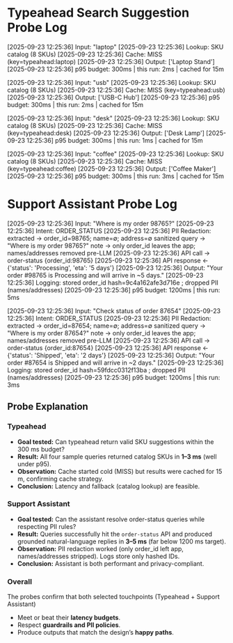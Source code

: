 # Typeahead Search Suggestion Probe Log

[2025-09-23 12:25:36] Input: "laptop"
[2025-09-23 12:25:36] Lookup: SKU catalog (8 SKUs)
[2025-09-23 12:25:36] Cache: MISS (key=typeahead:laptop)
[2025-09-23 12:25:36] Output: ['Laptop Stand']
[2025-09-23 12:25:36] p95 budget: 300ms | this run: 2ms | cached for 15m


[2025-09-23 12:25:36] Input: "usb"
[2025-09-23 12:25:36] Lookup: SKU catalog (8 SKUs)
[2025-09-23 12:25:36] Cache: MISS (key=typeahead:usb)
[2025-09-23 12:25:36] Output: ['USB-C Hub']
[2025-09-23 12:25:36] p95 budget: 300ms | this run: 2ms | cached for 15m


[2025-09-23 12:25:36] Input: "desk"
[2025-09-23 12:25:36] Lookup: SKU catalog (8 SKUs)
[2025-09-23 12:25:36] Cache: MISS (key=typeahead:desk)
[2025-09-23 12:25:36] Output: ['Desk Lamp']
[2025-09-23 12:25:36] p95 budget: 300ms | this run: 1ms | cached for 15m


[2025-09-23 12:25:36] Input: "coffee"
[2025-09-23 12:25:36] Lookup: SKU catalog (8 SKUs)
[2025-09-23 12:25:36] Cache: MISS (key=typeahead:coffee)
[2025-09-23 12:25:36] Output: ['Coffee Maker']
[2025-09-23 12:25:36] p95 budget: 300ms | this run: 3ms | cached for 15m


# Support Assistant Probe Log

[2025-09-23 12:25:36] Input: "Where is my order 98765?"
[2025-09-23 12:25:36] Intent: ORDER_STATUS
[2025-09-23 12:25:36] PII Redaction:
   extracted → order_id=98765; name=∅; address=∅
   sanitized query → "Where is my order 98765?"
   note → only order_id leaves the app; names/addresses removed pre-LLM
[2025-09-23 12:25:36] API call → order-status {order_id:98765}
[2025-09-23 12:25:36] API response ← {'status': 'Processing', 'eta': '5 days'}
[2025-09-23 12:25:36] Output: "Your order #98765 is Processing and will arrive in ~5 days."
[2025-09-23 12:25:36] Logging: stored order_id hash=9c4a162afe3d716e ; dropped PII (names/addresses)
[2025-09-23 12:25:36] p95 budget: 1200ms | this run: 5ms


[2025-09-23 12:25:36] Input: "Check status of order 87654"
[2025-09-23 12:25:36] Intent: ORDER_STATUS
[2025-09-23 12:25:36] PII Redaction:
   extracted → order_id=87654; name=∅; address=∅
   sanitized query → "Where is my order 87654?"
   note → only order_id leaves the app; names/addresses removed pre-LLM
[2025-09-23 12:25:36] API call → order-status {order_id:87654}
[2025-09-23 12:25:36] API response ← {'status': 'Shipped', 'eta': '2 days'}
[2025-09-23 12:25:36] Output: "Your order #87654 is Shipped and will arrive in ~2 days."
[2025-09-23 12:25:36] Logging: stored order_id hash=59fdcc0312f13ba ; dropped PII (names/addresses)
[2025-09-23 12:25:36] p95 budget: 1200ms | this run: 3ms




## Probe Explanation
### Typeahead
- **Goal tested:** Can typeahead return valid SKU suggestions within the 300 ms budget?  
- **Result:** All four sample queries returned catalog SKUs in **1–3 ms** (well under p95).  
- **Observation:** Cache started cold (MISS) but results were cached for 15 m, confirming cache strategy.  
- **Conclusion:** Latency and fallback (catalog lookup) are feasible.

### Support Assistant
- **Goal tested:** Can the assistant resolve order-status queries while respecting PII rules?  
- **Result:** Queries successfully hit the `order-status` API and produced grounded natural-language replies in **3–5 ms** (far below 1200 ms target).  
- **Observation:** PII redaction worked (only order_id left app, names/addresses stripped). Logs store only hashed IDs.  
- **Conclusion:** Assistant is both performant and privacy-compliant.

### Overall
The probes confirm that both selected touchpoints (Typeahead + Support Assistant)  
- Meet or beat their **latency budgets**.  
- Respect **guardrails and PII policies**.  
- Produce outputs that match the design’s **happy paths**.  
